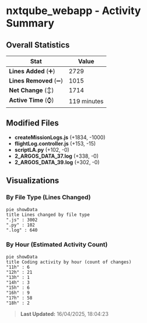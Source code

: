 # nxtqube_webapp - Activity Summary 

## Overall Statistics

| Stat                   | Value                                                             |
| ---------------------- | ----------------------------------------------------------------- |
| **Lines Added** (➕)   | 2729                                          |
| **Lines Removed** (➖) | 1015                                        |
| **Net Change** (↕)    | 1714                |
| **Active Time** (⌚)   | 119 minutes |


## Modified Files
- **createMissionLogs.js** (+1834, -1000)
- **flightLog.controller.js** (+153, -15)
- **scriptLA.py** (+102, -0)
- **2_ARGOS_DATA_37.log** (+338, -0)
- **2_ARGOS_DATA_39.log** (+302, -0)

## Visualizations

### By File Type (Lines Changed)

```mermaid
pie showData
title Lines changed by file type
".js" : 3002
".py" : 102
".log" : 640
```

### By Hour (Estimated Activity Count)

```mermaid
pie showData
title Coding activity by hour (count of changes)
"11h" : 6
"12h" : 21
"13h" : 1
"14h" : 3
"15h" : 6
"16h" : 9
"17h" : 58
"18h" : 2
```


> **Last Updated:** 16/04/2025, 18:04:23